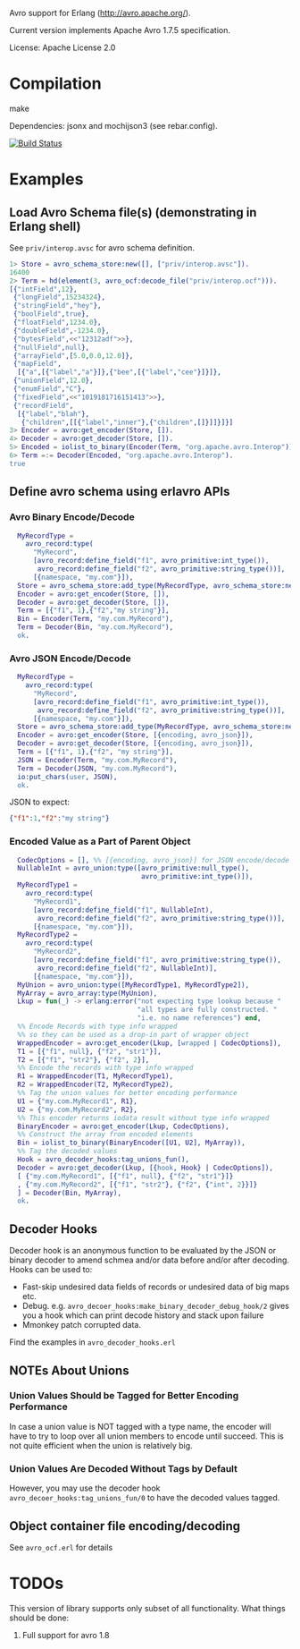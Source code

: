 Avro support for Erlang (http://avro.apache.org/).

Current version implements Apache Avro 1.7.5 specification.

License: Apache License 2.0

# Compilation

   make

Dependencies: jsonx and mochijson3 (see rebar.config).

[![Build Status](https://travis-ci.org/klarna/erlavro.svg?branch=master)](https://travis-ci.org/klarna/erlavro)

# Examples

## Load Avro Schema file(s) (demonstrating in Erlang shell)

See `priv/interop.avsc` for avro schema definition.

```erlang
1> Store = avro_schema_store:new([], ["priv/interop.avsc"]).
16400
2> Term = hd(element(3, avro_ocf:decode_file("priv/interop.ocf"))).
[{"intField",12},
 {"longField",15234324},
 {"stringField","hey"},
 {"boolField",true},
 {"floatField",1234.0},
 {"doubleField",-1234.0},
 {"bytesField",<<"12312adf">>},
 {"nullField",null},
 {"arrayField",[5.0,0.0,12.0]},
 {"mapField",
  [{"a",[{"label","a"}]},{"bee",[{"label","cee"}]}]},
 {"unionField",12.0},
 {"enumField","C"},
 {"fixedField",<<"1019181716151413">>},
 {"recordField",
  [{"label","blah"},
   {"children",[[{"label","inner"},{"children",[]}]]}]}]
3> Encoder = avro:get_encoder(Store, []).
4> Decoder = avro:get_decoder(Store, []).
5> Encoded = iolist_to_binary(Encoder(Term, "org.apache.avro.Interop")).
6> Term =:= Decoder(Encoded, "org.apache.avro.Interop").
true
```

## Define avro schema using erlavro APIs

### Avro Binary Encode/Decode

```erlang
  MyRecordType =
    avro_record:type(
      "MyRecord",
      [avro_record:define_field("f1", avro_primitive:int_type()),
       avro_record:define_field("f2", avro_primitive:string_type())],
      [{namespace, "my.com"}]),
  Store = avro_schema_store:add_type(MyRecordType, avro_schema_store:new([])),
  Encoder = avro:get_encoder(Store, []),
  Decoder = avro:get_decoder(Store, []),
  Term = [{"f1", 1},{"f2","my string"}],
  Bin = Encoder(Term, "my.com.MyRecord"),
  Term = Decoder(Bin, "my.com.MyRecord"),
  ok.
```

### Avro JSON Encode/Decode

```erlang
  MyRecordType =
    avro_record:type(
      "MyRecord",
      [avro_record:define_field("f1", avro_primitive:int_type()),
       avro_record:define_field("f2", avro_primitive:string_type())],
      [{namespace, "my.com"}]),
  Store = avro_schema_store:add_type(MyRecordType, avro_schema_store:new([])),
  Encoder = avro:get_encoder(Store, [{encoding, avro_json}]),
  Decoder = avro:get_decoder(Store, [{encoding, avro_json}]),
  Term = [{"f1", 1},{"f2", "my string"}],
  JSON = Encoder(Term, "my.com.MyRecord"),
  Term = Decoder(JSON, "my.com.MyRecord"),
  io:put_chars(user, JSON),
  ok.
```

JSON to expect:

```json
{"f1":1,"f2":"my string"}
```

### Encoded Value as a Part of Parent Object

```erlang
  CodecOptions = [], %% [{encoding, avro_json}] for JSON encode/decode
  NullableInt = avro_union:type([avro_primitive:null_type(),
                                 avro_primitive:int_type()]),
  MyRecordType1 =
    avro_record:type(
      "MyRecord1",
      [avro_record:define_field("f1", NullableInt),
       avro_record:define_field("f2", avro_primitive:string_type())],
      [{namespace, "my.com"}]),
  MyRecordType2 =
    avro_record:type(
      "MyRecord2",
      [avro_record:define_field("f1", avro_primitive:string_type()),
       avro_record:define_field("f2", NullableInt)],
      [{namespace, "my.com"}]),
  MyUnion = avro_union:type([MyRecordType1, MyRecordType2]),
  MyArray = avro_array:type(MyUnion),
  Lkup = fun(_) -> erlang:error("not expecting type lookup because "
                                "all types are fully constructed. "
                                "i.e. no name references") end,
  %% Encode Records with type info wrapped
  %% so they can be used as a drop-in part of wrapper object
  WrappedEncoder = avro:get_encoder(Lkup, [wrapped | CodecOptions]),
  T1 = [{"f1", null}, {"f2", "str1"}],
  T2 = [{"f1", "str2"}, {"f2", 2}],
  %% Encode the records with type info wrapped
  R1 = WrappedEncoder(T1, MyRecordType1),
  R2 = WrappedEncoder(T2, MyRecordType2),
  %% Tag the union values for better encoding performance
  U1 = {"my.com.MyRecord1", R1},
  U2 = {"my.com.MyRecord2", R2},
  %% This encoder returns iodata result without type info wrapped
  BinaryEncoder = avro:get_encoder(Lkup, CodecOptions),
  %% Construct the array from encoded elements
  Bin = iolist_to_binary(BinaryEncoder([U1, U2], MyArray)),
  %% Tag the decoded values
  Hook = avro_decoder_hooks:tag_unions_fun(),
  Decoder = avro:get_decoder(Lkup, [{hook, Hook} | CodecOptions]),
  [ {"my.com.MyRecord1", [{"f1", null}, {"f2", "str1"}]}
  , {"my.com.MyRecord2", [{"f1", "str2"}, {"f2", {"int", 2}}]}
  ] = Decoder(Bin, MyArray),
  ok.
```

## Decoder Hooks

Decoder hook is an anonymous function to be evaluated by the JSON or binary decoder to amend schmea and/or data before and/or after decoding.
Hooks can be used to:

* Fast-skip undesired data fields of records or undesired data of big maps etc.
* Debug. e.g. `avro_decoer_hooks:make_binary_decoder_debug_hook/2` gives you a hook which can print decode history and stack upon failure
* Mmonkey patch corrupted data.

Find the examples in `avro_decoder_hooks.erl`

## NOTEs About Unions

### Union Values Should be Tagged for Better Encoding Performance

In case a union value is NOT tagged with a type name, the encoder will have to 
try to loop over all union members to encode until succeed. This is not quite 
efficient when the union is relatively big.

### Union Values Are Decoded Without Tags by Default

However, you may use the decoder hook `avro_decoer_hooks:tag_unions_fun/0`
to have the decoded values tagged.

## Object container file encoding/decoding

See `avro_ocf.erl` for details

# TODOs

This version of library supports only subset of all functionality.
What things should be done:

1. Full support for avro 1.8

